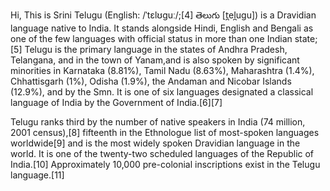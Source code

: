 Hi, This is Srini
Telugu (English: /ˈtɛlʊɡuː/;[4] తెలుగు [t̪el̪uɡu]) is a Dravidian language native to India. It stands alongside Hindi, English and Bengali as one of the few languages with official status in more than one Indian state;[5] Telugu is the primary language in the states of Andhra Pradesh, Telangana, and in the town of Yanam,and is also spoken by significant minorities in Karnataka (8.81%), Tamil Nadu (8.63%), Maharashtra (1.4%), Chhattisgarh (1%), Odisha (1.9%), the Andaman and Nicobar Islands (12.9%), and by the Smn. It is one of six languages designated a classical language of India by the Government of India.[6][7]

Telugu ranks third by the number of native speakers in India (74 million, 2001 census),[8] fifteenth in the Ethnologue list of most-spoken languages worldwide[9] and is the most widely spoken Dravidian language in the world. It is one of the twenty-two scheduled languages of the Republic of India.[10] Approximately 10,000 pre-colonial inscriptions exist in the Telugu language.[11]
